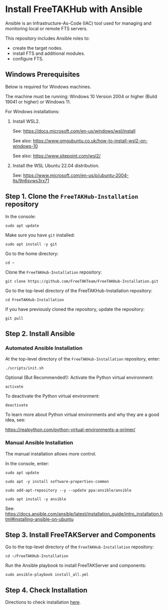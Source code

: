 
# Install FreeTAKHub with Ansible

Ansible is an Infrastructure-As-Code (IAC) tool used for managing and monitoring local or remote FTS servers.

This repository includes Ansible roles to:

- create the target nodes.
- install FTS and additional modules.
- configure FTS.

## Windows Prerequisites

Below is required for Windows machines.

The machine must be running:
Windows 10 Version 2004 or higher (Build 19041 or higher) or Windows 11.

For Windows installations:

1. Install WSL2.

    See: <https://docs.microsoft.com/en-us/windows/wsl/install>

    See also: <https://www.omgubuntu.co.uk/how-to-install-wsl2-on-windows-10>

    See also: <https://www.sitepoint.com/wsl2/>

2. Install the WSL Ubuntu 22.04 distribution.

    See: <https://www.microsoft.com/en-us/p/ubuntu-2004-lts/9n6svws3rx71>

## Step 1. Clone the `FreeTAKHub-Installation` repository

In the console:

```console
sudo apt update
```

Make sure you have `git` installed:

```console
sudo apt install -y git
```

Go to the home directory:

```console
cd ~
```

Clone the `FreeTAKHub-Installation` repository:

```console
git clone https://github.com/FreeTAKTeam/FreeTAKHub-Installation.git
```

Go to the top-level directory of the FreeTAKHub-Installation repository:

```console
cd FreeTAKHub-Installation
```

If you have previously cloned the repository, update the repository:

```console
git pull
```

## Step 2. Install Ansible

### Automated Ansible Installation

At the top-level directory of the `FreeTAKHub-Installation` repository, enter:

```console
./scripts/init.sh
```

Optional (But Recommended!): Activate the Python virtual environment:

```console
activate
```

To deactivate the Python virtual environment:

```console
deactivate
```

To learn more about Python virtual environments and why they are a good idea, see:

<https://realpython.com/python-virtual-environments-a-primer/>

### Manual Ansible Installation
 
The manual installation allows more control.

In the console, enter:

```console
sudo apt update
```

```console
sudo apt -y install software-properties-common
```

```console
sudo add-apt-repository --y --update ppa:ansible/ansible
```

```console
sudo apt install -y ansible
```

See: <https://docs.ansible.com/ansible/latest/installation_guide/intro_installation.html#installing-ansible-on-ubuntu>

## Step 3. Install FreeTAKServer and Components

Go to the top-level directory of the `FreeTAKHub-Installation` repository:

```console
cd ~/FreeTAKHub-Installation
```

Run the Ansible playbook to install FreeTAKServer and components:

```console
sudo ansible-playbook install_all.yml
```

## Step 4. Check Installation

Directions to check installation [here](../../../Troubleshooting/InstallationCheck.md).
